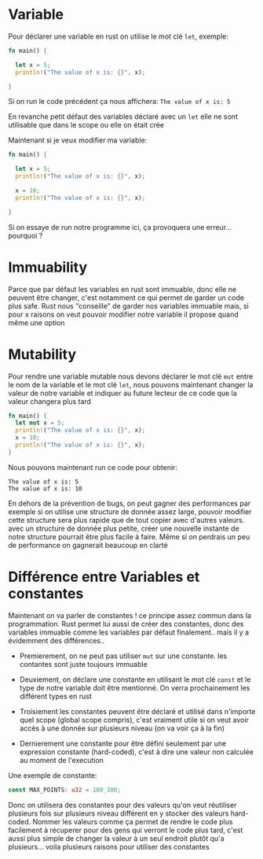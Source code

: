 # Variable

Pour déclarer une variable en rust on utilise le mot clé `let`, exemple:

```rust
fn main() {

  let x = 5;
  println!("The value of x is: {}", x);

}
```

Si on run le code précédent ça nous affichera: `The value of x is: 5`

En revanche petit défaut des variables déclaré avec un `let` elle ne sont utilisable que dans le scope ou elle on était crée

Maintenant si je veux modifier ma variable:

```rust
fn main() {

  let x = 5;
  println!("The value of x is: {}", x);

  x = 10;
  println!("The value of x is: {}", x);

}
```

Si on essaye de run notre programme ici, ça provoquera une erreur... pourquoi ?

# Immuability

Parce que par défaut les variables en rust sont immuable, donc elle ne peuvent être changer, c'est notamment ce qui permet de garder un code plus safe. Rust nous "conseille" de garder nos variables immuable mais, si pour x raisons on veut pouvoir modifier notre variable il propose quand même une option

# Mutability

Pour rendre une variable mutable nous devons déclarer le mot clé `mut` entre le nom de la variable et le mot clé `let`, nous pouvons maintenant changer la valeur de notre variable et indiquer au future lecteur de ce code que la valeur changera plus tard

```rust
fn main() {
  let mut x = 5;
  println!("The value of x is: {}", x);
  x = 10;
  println!("The value of x is: {}", x);
}
```

Nous pouvons maintenant run ce code pour obtenir:
```
The value of x is: 5
The value of x is: 10
```

En dehors de la prévention de bugs, on peut gagner des performances par exemple si on utilise une structure de donnée assez large, pouvoir modifier cette structure sera plus rapide que de tout copier avec d'autres valeurs. avec un structure de donnée plus petite, créer une nouvelle instante de notre structure pourrait être plus facile à faire. Même si on perdrais un peu de performance on gagnerait beaucoup en clarté 

# Différence entre Variables et constantes

Maintenant on va parler de constantes ! ce principe assez commun dans la programmation. Rust permet lui aussi de créer des constantes, donc des variables immuable comme les variables par défaut finalement.. mais il y a évidemment des différences..

- Premierement, on ne peut pas utiliser `mut` sur une constante. les contantes sont juste toujours immuable 

- Deuxiement, on déclare une constante en utilisant le mot clé `const` et le type de notre variable doit être mentionné. On verra prochainement les différent types en rust 

- Troisiement les constantes peuvent être déclaré et utilisé dans n'importe quel scope (global scope compris), c'est vraiment utile si on veut avoir accès à une donnée sur plusieurs niveau (on va voir ça à la fin)

- Dernierement une constante pour être défini seulement par une expression constante (hard-coded), c'est à dire une valeur non calculée au moment de l'execution

Une exemple de constante:
```rust
const MAX_POINTS: u32 = 100_100;
```

Donc on utilisera des constantes pour des valeurs qu'on veut réutiliser plusieurs fois sur plusieurs niveau différent en y stocker des valeurs hard-coded. Nommer les valeurs comme ça permet de rendre le code plus facilement à récuperer pour des gens qui verront le code plus tard, c'est aussi plus simple de changer la valeur à un seul endroit plutôt qu'a plusieurs... voila plusieurs raisons pour utiliser des constantes
